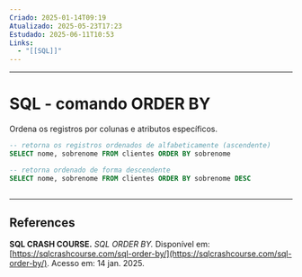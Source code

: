 ```yaml
---
Criado: 2025-01-14T09:19
Atualizado: 2025-05-23T17:23
Estudado: 2025-06-11T10:53
Links:
  - "[[SQL]]"
---
```

---
# SQL - comando ORDER BY
Ordena os registros por colunas e atributos específicos.

```sql
-- retorna os registros ordenados de alfabeticamente (ascendente)
SELECT nome, sobrenome FROM clientes ORDER BY sobrenome

-- retorna ordenado de forma descendente
SELECT nome, sobrenome FROM clientes ORDER BY sobrenome DESC



```


---
## References

**SQL CRASH COURSE.** _SQL ORDER BY._ Disponível em: [https://sqlcrashcourse.com/sql-order-by/](https://sqlcrashcourse.com/sql-order-by/). Acesso em: 14 jan. 2025.